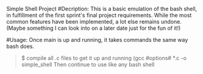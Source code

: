 Simple Shell Project
#Decription:
This is a basic emulation of the bash shell, in fulfillment of the first
sprint's final project requirements. While the most common features have been implemented, a lot else remains undone. (Maybe something I can look into on a later date just for the fun of it!)

#Usage:
Once main is up and running, it takes commands the same way bash does.
> $ compile all .c files to get it up and running (gcc #options# *.c -o simple_shell
Then continue to use like any bash shell
